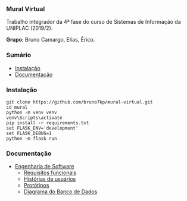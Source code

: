 ### Mural Virtual

Trabalho integrador da 4ª fase do curso de Sistemas de Informação da UNIPLAC (2019/2).

**Grupo**: Bruno Camargo, Elias, Érico. 

### Sumário

- [Instalação](#instalação)
- [Documentação](#documentação)

### Instalação
```
git clone https://github.com/bruno7kp/mural-virtual.git
cd mural
python -m venv venv
venv\Scripts\activate
pip install -r requirements.txt
set FLASK_ENV='development'
set FLASK_DEBUG=1
python -m flask run
```

### Documentação

- [Engenharia de Software](engenharia)
    - [Requisitos funcionais](engenharia/Requisitos%20funcionais.md)
    - [Histórias de usuários](engenharia/Histórias%20de%20usuário.md)
    - [Protótipos](https://xd.adobe.com/view/f1172239-6a23-42ff-67a1-1df87d96ea71-8726/)
    - [Diagrama do Banco de Dados](https://dbdiagram.io/d/5d8befd4ff5115114db4a296)